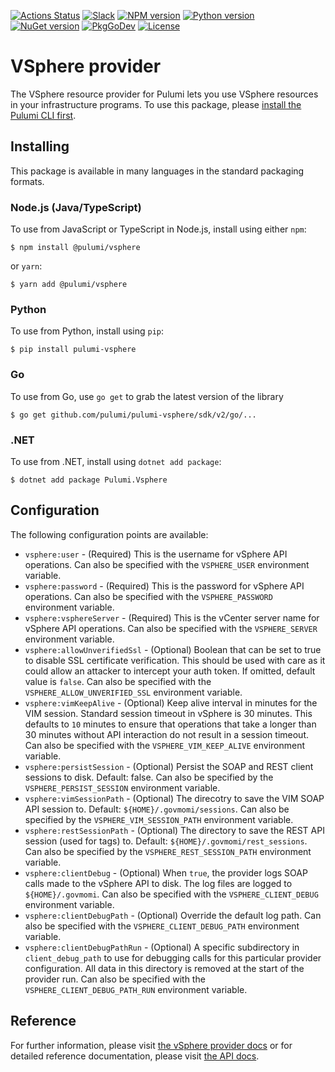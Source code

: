 [![Actions Status](https://github.com/pulumi/pulumi-vsphere/workflows/master/badge.svg)](https://github.com/pulumi/pulumi-vsphere/actions)
[![Slack](http://www.pulumi.com/images/docs/badges/slack.svg)](https://slack.pulumi.com)
[![NPM version](https://badge.fury.io/js/%40pulumi%2Fvsphere.svg)](https://www.npmjs.com/package/@pulumi/vsphere)
[![Python version](https://badge.fury.io/py/pulumi-vsphere.svg)](https://pypi.org/project/pulumi-vsphere)
[![NuGet version](https://badge.fury.io/nu/pulumi.vsphere.svg)](https://badge.fury.io/nu/pulumi.vsphere)
[![PkgGoDev](https://pkg.go.dev/badge/github.com/pulumi/pulumi-vsphere/sdk/v2/go)](https://pkg.go.dev/github.com/pulumi/pulumi-vsphere/sdk/v2/go)
[![License](https://img.shields.io/npm/l/%40pulumi%2Fpulumi.svg)](https://github.com/pulumi/pulumi-vsphere/blob/master/LICENSE)

# VSphere provider

The VSphere resource provider for Pulumi lets you use VSphere resources in your infrastructure 
programs. To use this package, please [install the Pulumi CLI first](https://pulumi.io/).

## Installing

This package is available in many languages in the standard packaging formats.

### Node.js (Java/TypeScript)

To use from JavaScript or TypeScript in Node.js, install using either `npm`:

    $ npm install @pulumi/vsphere

or `yarn`:

    $ yarn add @pulumi/vsphere

### Python

To use from Python, install using `pip`:

    $ pip install pulumi-vsphere

### Go

To use from Go, use `go get` to grab the latest version of the library

    $ go get github.com/pulumi/pulumi-vsphere/sdk/v2/go/...
    
### .NET

To use from .NET, install using `dotnet add package`:

    $ dotnet add package Pulumi.Vsphere   
 
## Configuration

The following configuration points are available:

- `vsphere:user` - (Required) This is the username for vSphere API operations. Can also be specified with the `VSPHERE_USER`
  environment variable.
- `vsphere:password` - (Required) This is the password for vSphere API operations. Can also be specified with the 
  `VSPHERE_PASSWORD` environment variable.
- `vsphere:vsphereServer` - (Required) This is the vCenter server name for vSphere API operations. Can also be specified
  with the `VSPHERE_SERVER` environment variable.
- `vsphere:allowUnverifiedSsl` - (Optional) Boolean that can be set to true to disable SSL certificate verification. 
  This should be used with care as it could allow an attacker to intercept your auth token. If omitted, default value is
  `false`. Can also be specified with the `VSPHERE_ALLOW_UNVERIFIED_SSL` environment variable.
- `vsphere:vimKeepAlive` - (Optional) Keep alive interval in minutes for the VIM session. Standard session timeout in 
  vSphere is 30 minutes. This defaults to `10` minutes to ensure that operations that take a longer than 30 minutes 
  without API interaction do not result in a session timeout. Can also be specified with the `VSPHERE_VIM_KEEP_ALIVE`
  environment variable.
- `vsphere:persistSession` - (Optional) Persist the SOAP and REST client sessions to disk. Default: false. Can also be 
  specified by the `VSPHERE_PERSIST_SESSION` environment variable.
- `vsphere:vimSessionPath` - (Optional) The direcotry to save the VIM SOAP API session to. Default: `${HOME}/.govmomi/sessions`.
  Can also be specified by the `VSPHERE_VIM_SESSION_PATH` environment variable.
- `vsphere:restSessionPath` - (Optional) The directory to save the REST API session (used for tags) to. Default: `${HOME}/.govmomi/rest_sessions`. 
  Can also be specified by the `VSPHERE_REST_SESSION_PATH` environment variable.
- `vsphere:clientDebug` - (Optional) When `true`, the provider logs SOAP calls made to the vSphere API to disk. The log 
  files are logged to `${HOME}/.govmomi`. Can also be specified with the `VSPHERE_CLIENT_DEBUG` environment variable.
- `vsphere:clientDebugPath` - (Optional) Override the default log path. Can also be specified with the 
  `VSPHERE_CLIENT_DEBUG_PATH` environment variable.
- `vsphere:clientDebugPathRun` - (Optional) A specific subdirectory in `client_debug_path` to use for debugging calls for
  this particular provider configuration. All data in this directory is removed at the start of the provider run. Can also
  be specified with the `VSPHERE_CLIENT_DEBUG_PATH_RUN` environment variable.

## Reference

For further information, please visit [the vSphere provider docs](https://www.pulumi.com/docs/intro/cloud-providers/vsphere) or for detailed reference documentation, please visit [the API docs](https://www.pulumi.com/docs/reference/pkg/vsphere).
